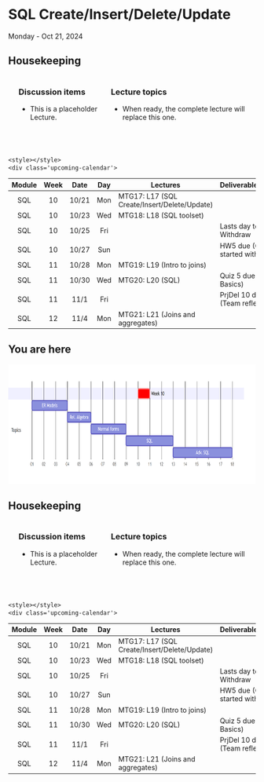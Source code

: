 # SQL Create/Insert/Delete/Update

Monday - Oct 21, 2024

## Housekeeping

<div class="columns">

<div class="column" width="9%">

</div>

<div class="column" width="45%">

### Discussion items

- This is a placeholder Lecture.

</div>

<div class="column" width="40%">

### Lecture topics

- When ready, the complete lecture will replace this one.

</div>

</div>

<div style="margin-top:25px">

 

</div>

<div>

    <style></style>
    <div class='upcoming-calendar'>

| Module | Week | Date  | Day | Lectures                                     | Deliverables/Notes                 |
|:------:|:----:|:-----:|:---:|----------------------------------------------|------------------------------------|
|  SQL   |  10  | 10/21 | Mon | MTG17: L17 (SQL Create/Insert/Delete/Update) |                                    |
|  SQL   |  10  | 10/23 | Wed | MTG18: L18 (SQL toolset)                     |                                    |
|  SQL   |  10  | 10/25 | Fri |                                              | Lasts day to Withdraw              |
|  SQL   |  10  | 10/27 | Sun |                                              | HW5 due (Getting started with SQL) |
|  SQL   |  11  | 10/28 | Mon | MTG19: L19 (Intro to joins)                  |                                    |
|  SQL   |  11  | 10/30 | Wed | MTG20: L20 (SQL)                             | Quiz 5 due (SQL Basics)            |
|  SQL   |  11  | 11/1  | Fri |                                              | PrjDel 10 due (Team reflection)    |
|  SQL   |  12  | 11/4  | Mon | MTG21: L21 (Joins and aggregates)            |                                    |

</div>

</div>

## You are here

<img src="lecture-17_files\figure-commonmark\mermaid-figure-1.png"
style="width:8.17in;height:2.54in" />

## Housekeeping

<div class="columns">

<div class="column" width="9%">

</div>

<div class="column" width="45%">

### Discussion items

- This is a placeholder Lecture.

</div>

<div class="column" width="40%">

### Lecture topics

- When ready, the complete lecture will replace this one.

</div>

</div>

<div style="margin-top:25px">

 

</div>

<div>

    <style></style>
    <div class='upcoming-calendar'>

| Module | Week | Date  | Day | Lectures                                     | Deliverables/Notes                 |
|:------:|:----:|:-----:|:---:|----------------------------------------------|------------------------------------|
|  SQL   |  10  | 10/21 | Mon | MTG17: L17 (SQL Create/Insert/Delete/Update) |                                    |
|  SQL   |  10  | 10/23 | Wed | MTG18: L18 (SQL toolset)                     |                                    |
|  SQL   |  10  | 10/25 | Fri |                                              | Lasts day to Withdraw              |
|  SQL   |  10  | 10/27 | Sun |                                              | HW5 due (Getting started with SQL) |
|  SQL   |  11  | 10/28 | Mon | MTG19: L19 (Intro to joins)                  |                                    |
|  SQL   |  11  | 10/30 | Wed | MTG20: L20 (SQL)                             | Quiz 5 due (SQL Basics)            |
|  SQL   |  11  | 11/1  | Fri |                                              | PrjDel 10 due (Team reflection)    |
|  SQL   |  12  | 11/4  | Mon | MTG21: L21 (Joins and aggregates)            |                                    |

</div>

</div>
